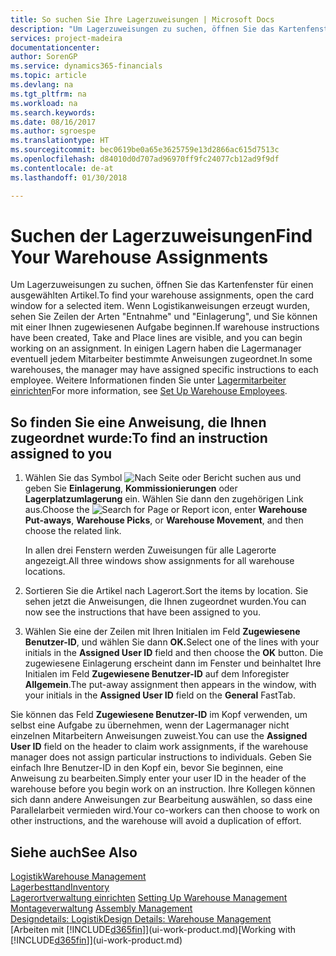 ```yaml
---
title: So suchen Sie Ihre Lagerzuweisungen | Microsoft Docs
description: "Um Lagerzuweisungen zu suchen, öffnen Sie das Kartenfenster für einen ausgewählten Artikel. Wenn Logistikanweisungen erzeugt wurden, sehen Sie Zeilen der Arten \"Entnahme\" und \"Einlagerung\", und Sie können mit einer Ihnen zugewiesenen Aufgabe beginnen. In einigen Lagern haben die Lagermanager eventuell jedem Mitarbeiter bestimmte Anweisungen zugeordnet."
services: project-madeira
documentationcenter: 
author: SorenGP
ms.service: dynamics365-financials
ms.topic: article
ms.devlang: na
ms.tgt_pltfrm: na
ms.workload: na
ms.search.keywords: 
ms.date: 08/16/2017
ms.author: sgroespe
ms.translationtype: HT
ms.sourcegitcommit: bec0619be0a65e3625759e13d2866ac615d7513c
ms.openlocfilehash: d84010d0d707ad96970ff9fc24077cb12ad9f9df
ms.contentlocale: de-at
ms.lasthandoff: 01/30/2018

---
```

# <a name="find-your-warehouse-assignments"></a><span data-ttu-id="290cb-105">Suchen der Lagerzuweisungen</span><span class="sxs-lookup"><span data-stu-id="290cb-105">Find Your Warehouse Assignments</span></span>
<span data-ttu-id="290cb-106">Um Lagerzuweisungen zu suchen, öffnen Sie das Kartenfenster für einen ausgewählten Artikel.</span><span class="sxs-lookup"><span data-stu-id="290cb-106">To find your warehouse assignments, open the card window for a selected item.</span></span> <span data-ttu-id="290cb-107">Wenn Logistikanweisungen erzeugt wurden, sehen Sie Zeilen der Arten "Entnahme" und "Einlagerung", und Sie können mit einer Ihnen zugewiesenen Aufgabe beginnen.</span><span class="sxs-lookup"><span data-stu-id="290cb-107">If warehouse instructions have been created, Take and Place lines are visible, and you can begin working on an assignment.</span></span> <span data-ttu-id="290cb-108">In einigen Lagern haben die Lagermanager eventuell jedem Mitarbeiter bestimmte Anweisungen zugeordnet.</span><span class="sxs-lookup"><span data-stu-id="290cb-108">In some warehouses, the manager may have assigned specific instructions to each employee.</span></span> <span data-ttu-id="290cb-109">Weitere Informationen finden Sie unter [Lagermitarbeiter einrichten](warehouse-how-to-set-up-warehouse-employees.md)</span><span class="sxs-lookup"><span data-stu-id="290cb-109">For more information, see [Set Up Warehouse Employees](warehouse-how-to-set-up-warehouse-employees.md).</span></span>

## <a name="to-find-an-instruction-assigned-to-you"></a><span data-ttu-id="290cb-110">So finden Sie eine Anweisung, die Ihnen zugeordnet wurde:</span><span class="sxs-lookup"><span data-stu-id="290cb-110">To find an instruction assigned to you</span></span>  
1.  <span data-ttu-id="290cb-111">Wählen Sie das Symbol ![Nach Seite oder Bericht suchen](media/ui-search/search_small.png "Nach Seite oder Bericht suchen") aus und geben Sie **Einlagerung**, **Kommissionierungen** oder **Lagerplatzumlagerung** ein. Wählen Sie dann den zugehörigen Link aus.</span><span class="sxs-lookup"><span data-stu-id="290cb-111">Choose the ![Search for Page or Report](media/ui-search/search_small.png "Search for Page or Report icon") icon, enter **Warehouse Put-aways**, **Warehouse Picks**, or **Warehouse Movement**, and then choose the related link.</span></span>

    <span data-ttu-id="290cb-112">In allen drei Fenstern werden Zuweisungen für alle Lagerorte angezeigt.</span><span class="sxs-lookup"><span data-stu-id="290cb-112">All three windows show assignments for all warehouse locations.</span></span>  

2. <span data-ttu-id="290cb-113">Sortieren Sie die Artikel nach Lagerort.</span><span class="sxs-lookup"><span data-stu-id="290cb-113">Sort the items by location.</span></span> <span data-ttu-id="290cb-114">Sie sehen jetzt die Anweisungen, die Ihnen zugeordnet wurden.</span><span class="sxs-lookup"><span data-stu-id="290cb-114">You can now see the instructions that have been assigned to you.</span></span>  
3. <span data-ttu-id="290cb-115">Wählen Sie eine der Zeilen mit Ihren Initialen im Feld **Zugewiesene Benutzer-ID**, und wählen Sie dann **OK.**</span><span class="sxs-lookup"><span data-stu-id="290cb-115">Select one of the lines with your initials in the **Assigned User ID** field and then choose the **OK** button.</span></span> <span data-ttu-id="290cb-116">Die zugewiesene Einlagerung erscheint dann im Fenster und beinhaltet Ihre Initialen im Feld **Zugewiesene Benutzer-ID** auf dem Inforegister **Allgemein**.</span><span class="sxs-lookup"><span data-stu-id="290cb-116">The put-away assignment then appears in the window, with your initials in the **Assigned User ID** field on the **General** FastTab.</span></span>  

<span data-ttu-id="290cb-117">Sie können das Feld **Zugewiesene Benutzer-ID** im Kopf verwenden, um selbst eine Aufgabe zu übernehmen, wenn der Lagermanager nicht einzelnen Mitarbeitern Anweisungen zuweist.</span><span class="sxs-lookup"><span data-stu-id="290cb-117">You can use the **Assigned User ID** field on the header to claim work assignments, if the warehouse manager does not assign particular instructions to individuals.</span></span> <span data-ttu-id="290cb-118">Geben Sie einfach Ihre Benutzer-ID in den Kopf ein, bevor Sie beginnen, eine Anweisung zu bearbeiten.</span><span class="sxs-lookup"><span data-stu-id="290cb-118">Simply enter your user ID in the header of the warehouse before you begin work on an instruction.</span></span> <span data-ttu-id="290cb-119">Ihre Kollegen können sich dann andere Anweisungen zur Bearbeitung auswählen, so dass eine Parallelarbeit vermieden wird.</span><span class="sxs-lookup"><span data-stu-id="290cb-119">Your co-workers can then choose to work on other instructions, and the warehouse will avoid a duplication of effort.</span></span>  

## <a name="see-also"></a><span data-ttu-id="290cb-120">Siehe auch</span><span class="sxs-lookup"><span data-stu-id="290cb-120">See Also</span></span>  
[<span data-ttu-id="290cb-121">Logistik</span><span class="sxs-lookup"><span data-stu-id="290cb-121">Warehouse Management</span></span>](warehouse-manage-warehouse.md)  
[<span data-ttu-id="290cb-122">Lagerbesttand</span><span class="sxs-lookup"><span data-stu-id="290cb-122">Inventory</span></span>](inventory-manage-inventory.md)  
<span data-ttu-id="290cb-123">[Lagerortverwaltung einrichten](warehouse-setup-warehouse.md)   </span><span class="sxs-lookup"><span data-stu-id="290cb-123">[Setting Up Warehouse Management](warehouse-setup-warehouse.md)   </span></span>  
<span data-ttu-id="290cb-124">[Montageverwaltung](assembly-assemble-items.md)  </span><span class="sxs-lookup"><span data-stu-id="290cb-124">[Assembly Management](assembly-assemble-items.md)  </span></span>  
[<span data-ttu-id="290cb-125">Designdetails: Logistik</span><span class="sxs-lookup"><span data-stu-id="290cb-125">Design Details: Warehouse Management</span></span>](design-details-warehouse-management.md)  
<span data-ttu-id="290cb-126">[Arbeiten mit [!INCLUDE[d365fin](includes/d365fin_md.md)]](ui-work-product.md)</span><span class="sxs-lookup"><span data-stu-id="290cb-126">[Working with [!INCLUDE[d365fin](includes/d365fin_md.md)]](ui-work-product.md)</span></span> 

